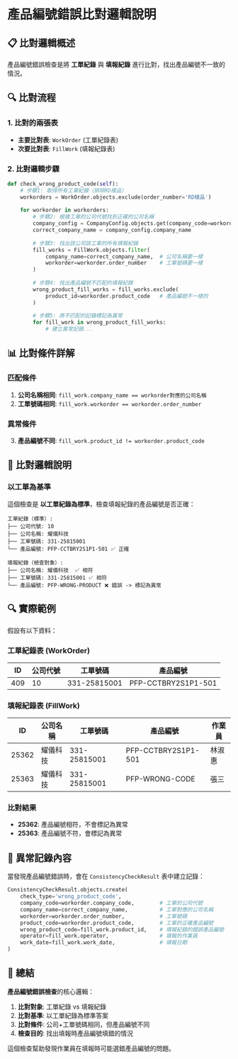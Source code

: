 # 產品編號錯誤比對邏輯說明

## 📋 比對邏輯概述

產品編號錯誤檢查是將 **工單紀錄** 與 **填報紀錄** 進行比對，找出產品編號不一致的情況。

## 🔍 比對流程

### 1. 比對的兩張表
- **主要比對表**: `WorkOrder` (工單紀錄表)
- **次要比對表**: `FillWork` (填報紀錄表)

### 2. 比對邏輯步驟

```python
def check_wrong_product_code(self):
    # 步驟1: 取得所有工單紀錄（排除RD樣品）
    workorders = WorkOrder.objects.exclude(order_number='RD樣品')
    
    for workorder in workorders:
        # 步驟2: 根據工單的公司代號找到正確的公司名稱
        company_config = CompanyConfig.objects.get(company_code=workorder.company_code)
        correct_company_name = company_config.company_name
        
        # 步驟3: 找出該公司該工單的所有填報紀錄
        fill_works = FillWork.objects.filter(
            company_name=correct_company_name,  # 公司名稱要一樣
            workorder=workorder.order_number    # 工單號碼要一樣
        )
        
        # 步驟4: 找出產品編號不匹配的填報紀錄
        wrong_product_fill_works = fill_works.exclude(
            product_id=workorder.product_code   # 產品編號不一樣的
        )
        
        # 步驟5: 將不匹配的記錄標記為異常
        for fill_work in wrong_product_fill_works:
            # 建立異常記錄...
```

## 📊 比對條件詳解

### 匹配條件
1. **公司名稱相同**: `fill_work.company_name == workorder對應的公司名稱`
2. **工單號碼相同**: `fill_work.workorder == workorder.order_number`

### 異常條件
3. **產品編號不同**: `fill_work.product_id != workorder.product_code`

## 🎯 比對邏輯說明

### 以工單為基準
這個檢查是 **以工單紀錄為標準**，檢查填報紀錄的產品編號是否正確：

```
工單紀錄（標準）:
├── 公司代號: 10
├── 公司名稱: 耀儀科技  
├── 工單號碼: 331-25815001
└── 產品編號: PFP-CCTBRY2S1P1-501 ✅ 正確

填報紀錄（檢查對象）:
├── 公司名稱: 耀儀科技  ✅ 相符
├── 工單號碼: 331-25815001 ✅ 相符
└── 產品編號: PFP-WRONG-PRODUCT ❌ 錯誤 -> 標記為異常
```

## 🔍 實際範例

假設有以下資料：

### 工單紀錄表 (WorkOrder)
| ID | 公司代號 | 工單號碼 | 產品編號 |
|----|----------|----------|----------|
| 409 | 10 | 331-25815001 | PFP-CCTBRY2S1P1-501 |

### 填報紀錄表 (FillWork)  
| ID | 公司名稱 | 工單號碼 | 產品編號 | 作業員 |
|----|----------|----------|----------|--------|
| 25362 | 耀儀科技 | 331-25815001 | PFP-CCTBRY2S1P1-501 | 林淑惠 | ✅ 正確
| 25363 | 耀儀科技 | 331-25815001 | PFP-WRONG-CODE | 張三 | ❌ 錯誤

### 比對結果
- **25362**: 產品編號相符，不會標記為異常
- **25363**: 產品編號不符，會標記為異常

## 📝 異常記錄內容

當發現產品編號錯誤時，會在 `ConsistencyCheckResult` 表中建立記錄：

```python
ConsistencyCheckResult.objects.create(
    check_type='wrong_product_code',
    company_code=workorder.company_code,        # 工單的公司代號
    company_name=correct_company_name,          # 工單對應的公司名稱  
    workorder=workorder.order_number,           # 工單號碼
    product_code=workorder.product_code,        # 工單的正確產品編號
    wrong_product_code=fill_work.product_id,    # 填報紀錄的錯誤產品編號
    operator=fill_work.operator,                # 填報的作業員
    work_date=fill_work.work_date,              # 填報日期
)
```

## 🎯 總結

**產品編號錯誤檢查**的核心邏輯：
1. **比對對象**: 工單紀錄 vs 填報紀錄
2. **比對基準**: 以工單紀錄為標準答案
3. **比對條件**: 公司+工單號碼相同，但產品編號不同
4. **檢查目的**: 找出填報時產品編號填錯的情況

這個檢查幫助發現作業員在填報時可能選錯產品編號的問題。
